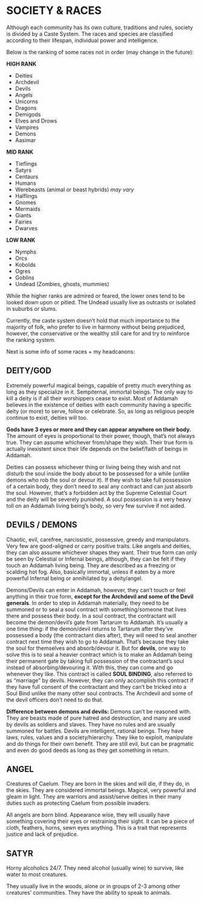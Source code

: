 # SOCIETY & RACES
Although each community has its own culture, traditions and rules, society is divided by a Caste System. The races and species are classified according to their lifespan, individual power and intelligence.

Below is the ranking of some races not in order (may change in the future):



**HIGH RANK**
  - Deities
  - Archdevil
  - Devils
  - Angels
  - Unicorns
  - Dragons
  - Demigods
  - Elves and Drows
  - Vampires
  - Demons
  - Aasimar

**MID RANK**
  - Tieflings
  - Satyrs
  -  Centaurs  
  - Humans
  - Werebeasts (animal or beast hybrids) *may vary*
  - Halflings
  - Gnomes 
  - Mermaids
  - Giants
  - Fairies
  - Dwarves

**LOW RANK**
  - Nymphs
  - Orcs
  - Kobolds
  - Ogres
  - Goblins
  - Undead (Zombies, ghosts, mummies)


While the higher ranks are admired or feared, the lower ones tend to be looked down upon or pitied. The Undead usually live as outcasts or isolated in suburbs or slums.

Currently, the caste system doesn’t hold that much importance to the majority of folk, who prefer to live in harmony without being prejudiced, however, the conservative or the wealthy still care for and try to reinforce the ranking system. 

Next is some info of some races + my headcanons:

## DEITY/GOD
Extremely powerful magical beings, capable of pretty much everything as long as they specialize in it. Sempiternal, immortal beings. The only way to kill a deity is if all their worshippers cease to exist. Most of Addamah believes in the existence of deities with each community having a specific deity (or more) to serve, follow or celebrate. So, as long as religious people continue to exist, deities will too.

**Gods have 3 eyes or more and they can appear anywhere on their body.** The amount of eyes is proportional to their power, though, that’s not always true. They can assume whichever from/shape they wish. Their true form is actually inexistent since their life depends on the belief/faith of beings in Addamah. 

Deities can possess whichever thing or living being they wish and not disturb the soul inside the body about to be possessed for a while (unlike demons who rob the soul or devour it). If they wish to take full possession of a certain body, they don’t need to seal any contract and can just absorb the soul. However, that’s a forbidden act by the Supreme Celestial Court and the deity will be severely punished. A soul possession is a very heavy toll on an Addamah living being’s body, so very few survive if not aided.


## DEVILS / DEMONS
Chaotic, evil, carefree, narcissistic, possessive, greedy and manipulators. Very few are good-aligned or carry positive traits. Like angels and deities, they can also assume whichever shapes they want. Their true form can only be seen by Celestial or Infernal beings, although, they can be felt if they touch an Addamah living being. They are described as a freezing or scalding hot fog. Also, basically immortal, unless if eaten by a more powerful Infernal being or annihilated by a deity/angel.

Demons/Devils can enter in Addamah, however, they can’t touch or feel anything in their true form, **except for the Archdevil and some of the Devil generals**. In order to step in Addamah materially, they need to be summoned or to seal a soul contract with something/someone that lives there and possess their body. In a soul contract, the contractant will become the demon/devil’s gate from Tartarum to Addamah. It’s usually a one time thing: if the demon/devil returns to Tartarum after they’ve possessed a body (the contractant dies after), they will need to seal another contract next time they wish to go to Addamah. That’s because they take the soul for themselves and absorb/devour it. But for **devils**, one way to solve this is to seal a heavier contract which is to make an Addamah being their permanent gate by taking full possession of the contractant’s soul instead of absorbing/devouring it. With this, they can come and go whenever they like. This contract is called **SOUL BINDING**, also referred to as “marriage” by devils. However, they can only accomplish this contract if they have full consent of the contractant and they can’t be tricked into a Soul Bind unlike the many other soul contracts. The Archdevil and some of the devil officers don’t need to do that.

**Difference between demons and devils:** 
Demons can’t be reasoned with. They are beasts made of pure hatred and destruction, and many are used by devils as soldiers and slaves. They have no rules and are usually summoned for battles.
Devils are intelligent, rational beings. They have laws, rules, values and a society/hierarchy. They like to exploit, manipulate and do things for their own benefit. They are still evil, but can be pragmatic and even do good deeds as long as they get something in return. 


## ANGEL
Creatures of Caelum. They are born in the skies and will die, if they do, in the skies. They are considered immortal beings. Magical, very powerful and gleam in light. They are warriors and assist/serve deities in their many duties such as protecting Caelum from possible invaders.

All angels are born blind. Appearance wise, they will usually have something covering their eyes or restraining their sight. It can be a piece of cloth, feathers, horns, sewn eyes anything. This is a trait that represents justice and lack of prejudice.


## SATYR
Horny alcoholics 24/7. They need alcohol (usually wine) to survive, like water to most creatures.

They usually live in the woods, alone or in groups of 2-3 among other creatures’ communities. They have the ability to speak to animals.